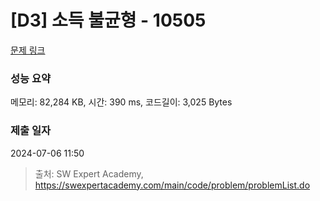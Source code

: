 # [D3] 소득 불균형 - 10505 

[문제 링크](https://swexpertacademy.com/main/code/problem/problemDetail.do?contestProbId=AXNP4CvauaMDFAXS) 

### 성능 요약

메모리: 82,284 KB, 시간: 390 ms, 코드길이: 3,025 Bytes

### 제출 일자

2024-07-06 11:50



> 출처: SW Expert Academy, https://swexpertacademy.com/main/code/problem/problemList.do
